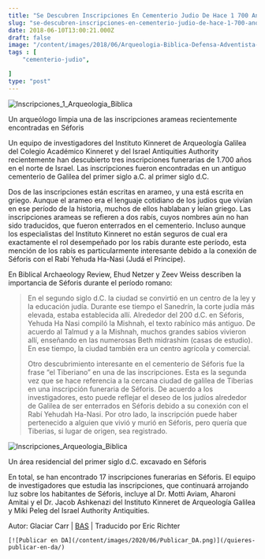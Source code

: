 ```yaml
---
title: "Se Descubren Inscripciones En Cementerio Judio De Hace 1 700 Anos"
slug: "se-descubren-inscripciones-en-cementerio-judio-de-hace-1-700-anos"
date: 2018-06-10T13:00:21.000Z
draft: false
image: "/content/images/2018/06/Arqueologia-Biblica-Defensa-Adventista-13.png"
tags : [
    "cementerio-judio",

]
type: "post"
---
```


   ![Inscripciones_1_Arqueologia_Biblica](/content/images/2018/06/Inscripciones_1_Arqueologia_Biblica.png)

 Un arqueólogo limpia una de las inscripciones arameas recientemente encontradas en Séforis

 Un equipo de investigadores del Instituto Kinneret de Arqueología Galilea del Colegio Académico Kinneret y del Israel Antiquities Authority recientemente han descubierto tres inscripciones funerarias de 1.700 años en el norte de Israel. Las inscripciones fueron encontradas en un antiguo cementerio de Galilea del primer siglo a.C. al primer siglo d.C.

 Dos de las inscripciones están escritas en arameo, y una está escrita en griego. Aunque el arameo era el lenguaje cotidiano de los judíos que vivían en ese período de la historia, muchos de ellos hablaban y leían griego. Las inscripciones arameas se refieren a dos rabís, cuyos nombres aún no han sido traducidos, que fueron enterrados en el cementerio. Incluso aunque los especialistas del Instituto Kinneret no están seguros de cual era exactamente el rol desempeñado por los rabís durante este período, esta mención de los rabís es particularmente interesante debido a la conexión de Séforis con el Rabí Yehuda Ha-Nasi (Judá el Principe).

 En Biblical Archaeology Review, Ehud Netzer y Zeev Weiss describen la importancia de Séforis durante el período romano:

 
>  En el segundo siglo d.C. la ciudad se convirtió en un centro de la ley y la educación judía. Durante ese tiempo el Sanedrín, la corte judía más elevada, estaba establecida allí. Alrededor del 200 d.C. en Séforis, Yehuda Ha Nasi compiló la Mishnah, el texto rabínico más antiguo. De acuerdo al Talmud y a la Mishnah, muchos grandes sabios vivieron allí, enseñando en las numerosas Beth midrashim (casas de estudio). En ese tiempo, la ciudad también era un centro agrícola y comercial.
> 
>   Otro descubrimiento interesante en el cementerio de Séforis fue la frase “el Tiberiano” en una de las inscripciones. Esta es la segunda vez que se hace referencia a la cercana ciudad de galilea de Tiberias en una inscripción funeraria de Séforis. De acuerdo a los investigadores, esto puede reflejar el deseo de los judíos alrededor de Galilea de ser enterrados en Séforis debido a su conexión con el Rabí Yehudah Ha-Nasi. Por otro lado, la inscripción puede haber pertenecido a alguien que vivió y murió en Séforis, pero quería que Tiberias, si lugar de origen, sea registrado.

 ![Inscripciones_Arqueologia_Biblica](/content/images/2018/06/Inscripciones_Arqueologia_Biblica.png)

 Un área residencial del primer siglo d.C. excavado en Séforis

 En total, se han encontrado 17 inscripciones funerarias en Séforis. El equipo de investigadores que estudia las inscripciones, que continuará arrojando luz sobre los habitantes de Séforis, incluye al Dr. Motti Aviam, Aharoni Amitai y el Dr. Jacob Ashkenazi del Instituto Kinneret de Arqueología Galilea y Miki Peleg del Israel Authority Antiquities.

 Autor: Glaciar Carr | [BAS](http://www.biblicalarchaeology.org/daily/biblical-artifacts/inscriptions/sepphoris-inscriptions-reference-rabbis/) | Traducido por Eric Richter

    [![Publicar en DA](/content/images/2020/06/Publicar_DA.png)](/quieres-publicar-en-da/) 